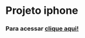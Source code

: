 <h1> Projeto iphone </h1>
<h3> Para acessar 
<a href="https://arthurgomesrocha.github.io/Projeto-Iphone/"> clique aqui!</a> 
</h3>